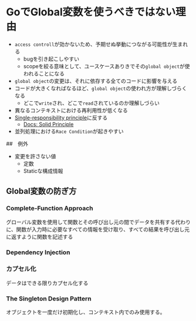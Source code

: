 # GoでGlobal変数を使うべきではない理由

- `access controll`が効かないため、予期せぬ挙動につながる可能性が生まれる
  - bugを引き起こしやすい
  - scopeを絞る意味として、ユースケースありきでその`global object`が使われることになる
- `global object`の変更は、それに依存する全てのコードに影響を与える
- コードが大きくなればなるほど、`global object`の使われ方が理解しづらくなる
  - どこで`write`され、どこで`read`されているのか理解しづらい
- 異なるコンテキストにおける再利用性が低くなる
- [Single-responsibility principle](https://en.wikipedia.org/wiki/Single-responsibility_principle)に反する
  - [Docs: Solid Principle](../../architecture/principle/solid-go-design.md)
- 並列処理における`Race Condition`が起きやすい

##　例外

- 変更を許さない値
  - 定数
  - Staticな構成情報

## Global変数の防ぎ方

### Complete-Function Approach

グローバル変数を使用して関数とその呼び出し元の間でデータを共有する代わりに、関数が入力時に必要なすべての情報を受け取り、すべての結果を呼び出し元に返すように関数を記述する

### Dependency Injection

### カプセル化

データはできる限りカプセル化する

### The Singleton Design Pattern

オブジェクトを一度だけ初期化し、コンテキスト内でのみ使用する。
